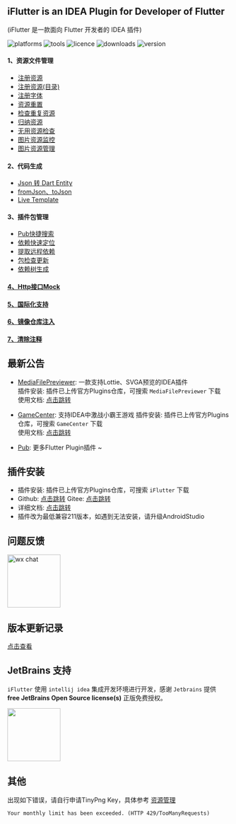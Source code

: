 <!-- Plugin description -->
## iFlutter is an IDEA Plugin for Developer of Flutter
(iFlutter 是一款面向 Flutter 开发者的 IDEA 插件)

![platforms](https://img.shields.io/badge/platforms-macos%20%7C%20windows%20%7C%20linux-blue)
![tools](https://img.shields.io/badge/idea-intellij_IDEA%20%7C%20AndroidStudio-blue)
![licence](https://img.shields.io/badge/licence-MIT-blue)
![downloads](https://img.shields.io/jetbrains/plugin/d/18457)
![version](https://img.shields.io/jetbrains/plugin/v/18457)

#### 1、资源文件管理
  - [注册资源](http://iflutter.toolu.cn/content/chapter-1/part-1.html)
  - [注册资源(目录)](http://iflutter.toolu.cn/content/chapter-1/part-2.html)
  - [注册字体](http://iflutter.toolu.cn/content/chapter-1/part-3.html)
  - [资源重置](http://iflutter.toolu.cn/content/chapter-1/part-4.html)
  - [检查重复资源](http://iflutter.toolu.cn/content/chapter-1/part-5.html)
  - [归纳资源](http://iflutter.toolu.cn/content/chapter-1/part-6.html)
  - [无用资源检查](http://iflutter.toolu.cn/content/chapter-1/part-7.html)
  - [图片资源监控](http://iflutter.toolu.cn/content/chapter-1/part-8.html)
  - [图片资源管理](http://iflutter.toolu.cn/content/chapter-1/part-9.html)
#### 2、代码生成
  - [Json 转 Dart Entity](http://iflutter.toolu.cn/content/chapter-2/part-1.html)
  - [fromJson、toJson](http://iflutter.toolu.cn/content/chapter-2/part-2.html)
  - [Live Template](http://iflutter.toolu.cn/content/chapter-2/part-3.html)
#### 3、插件包管理
  - [Pub快捷搜索](http://iflutter.toolu.cn/content/chapter-3/part-1.html)
  - [依赖快速定位](http://iflutter.toolu.cn/content/chapter-3/part-2.html)
  - [提取远程依赖](http://iflutter.toolu.cn/content/chapter-3/part-3.html)
  - [包检查更新](http://iflutter.toolu.cn/content/chapter-3/part-4.html)
  - [依赖树生成](http://iflutter.toolu.cn/content/chapter-3/part-5.html)
#### [4、Http接口Mock](http://iflutter.toolu.cn/content/chapter-4/part-1.html)
#### [5、国际化支持](http://iflutter.toolu.cn/content/chapter-5/part-1.html)
#### [6、镜像仓库注入](http://iflutter.toolu.cn/content/chapter-6/part-1.html)
#### [7、清除注释](http://iflutter.toolu.cn/content/chapter-11/part-1.html)

<!-- Plugin description end -->

## 最新公告

- [MediaFilePreviewer](https://github.com/YangLang116/MediaFilePreviewer): 一款支持Lottie、SVGA预览的IDEA插件  
  插件安装: 插件已上传官方Plugins仓库，可搜索 `MediaFilePreviewer` 下载  
  使用文档: [点击跳转](http://iflutter.toolu.cn/content/chapter-7/part-1.html)

- [GameCenter](https://github.com/YangLang116/GameCenter): 支持IDEA中激战小霸王游戏 
  插件安装: 插件已上传官方Plugins仓库，可搜索 `GameCenter` 下载  
  使用文档: [点击跳转](http://iflutter.toolu.cn/content/chapter-8/part-1.html)

- [Pub](https://pub.dev/publishers/iflutter.toolu.cn/packages): 更多Flutter Plugin插件 ~

## 插件安装

- 插件安装: 插件已上传官方Plugins仓库，可搜索 `iFlutter` 下载
- Github: [点击跳转](https://github.com/YangLang116/iFlutter)              Gitee: [点击跳转](https://gitee.com/YangLang116/iFlutter)
- 详细文档: [点击跳转](http://iflutter.toolu.cn)
- 插件改为最低兼容211版本，如遇到无法安装，请升级AndroidStudio

## 问题反馈

<img src="http://iflutter.toolu.cn/configs/iflutter_wechat.png" width="120"  alt="wx chat"/>

## 版本更新记录

[点击查看](https://github.com/YangLang116/iFlutter/blob/main/CHANGELOG.md)

## JetBrains 支持

`iFlutter` 使用 `intellij idea` 集成开发环境进行开发，感谢 `Jetbrains` 提供 **free JetBrains Open Source license(s)** 正版免费授权。

<a href="https://www.jetbrains.com/?from=iFlutter" target="_blank">
  <img src="https://resources.jetbrains.com/storage/products/company/brand/logos/jb_beam.svg" width="120" align="middle"/>
</a>

## 其他

出现如下错误，请自行申请TinyPng Key，具体参考 [资源管理](http://iflutter.toolu.cn/content/chapter-1/part-9.html)
```
Your monthly limit has been exceeded. (HTTP 429/TooManyRequests)
```
